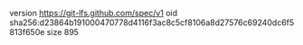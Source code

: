 version https://git-lfs.github.com/spec/v1
oid sha256:d23864b191000470778d4116f3ac8c5cf8106a8d27576c69240dc6f5813f650e
size 895

